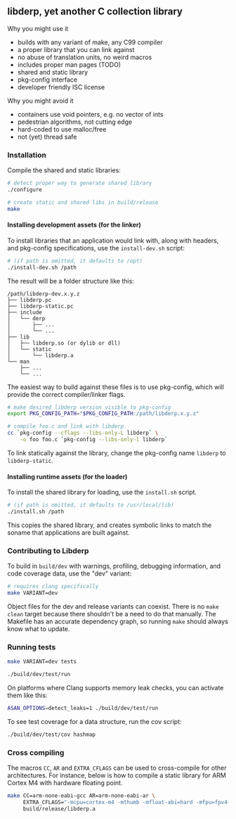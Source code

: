 ## libderp, yet another C collection library

Why you might use it

* builds with any variant of make, any C99 compiler
* a proper library that you can link against
* no abuse of translation units, no weird macros
* includes proper man pages (TODO)
* shared and static library
* pkg-config interface
* developer friendly ISC license

Why you might avoid it

* containers use void pointers, e.g. no vector of ints
* pedestrian algorithms, not cutting edge
* hard-coded to use malloc/free
* not (yet) thread safe

### Installation

Compile the shared and static libraries:

```sh
# detect proper way to generate shared library
./configure

# create static and shared libs in build/release
make
```

#### Installing development assets (for the linker)

To install libraries that an application would link with, along with headers,
and pkg-config specifications, use the `install-dev.sh` script:

```sh
# (if path is omitted, it defaults to /opt)
./install-dev.sh /path
```

The result will be a folder structure like this:

```
/path/libderp-dev.x.y.z
├── libderp.pc
├── libderp-static.pc
├── include
│   └── derp
│       ├── ...
│       └── ...
├── lib
│   ├── libderp.so (or dylib or dll)
│   └── static
│       └── libderp.a
└── man
    ├── ...
    └── ...
```

The easiest way to build against these files is to use pkg-config, which will
provide the correct compiler/linker flags.

```sh
# make desired libderp version visible to pkg-config
export PKG_CONFIG_PATH="$PKG_CONFIG_PATH:/path/libderp.x.y.z"

# compile foo.c and link with libderp
cc `pkg-config --cflags --libs-only-L libderp` \
	-o foo foo.c `pkg-config --libs-only-l libderp`
```

To link statically against the library, change the pkg-config name `libderp` to
`libderp-static`.

#### Installing runtime assets (for the loader)

To install the shared library for loading, use the `install.sh` script.

```sh
# (if path is omitted, it defaults to /usr/local/lib)
./install.sh /path
```

This copies the shared library, and creates symbolic links to match the soname
that applications are built against.

### Contributing to Libderp

To build in `build/dev` with warnings, profiling, debugging information, and
code coverage data, use the "dev" variant:

```sh
# requires clang specifically
make VARIANT=dev
```

Object files for the dev and release variants can coexist. There is no `make
clean` target because there shouldn't be a need to do that manually. The
Makefile has an accurate dependency graph, so running `make` should always know
what to update.

### Running tests

```sh
make VARIANT=dev tests

./build/dev/test/run
```

On platforms where Clang supports memory leak checks, you can activate them
like this:

```sh
ASAN_OPTIONS=detect_leaks=1 ./build/dev/test/run
```

To see test coverage for a data structure, run the cov script:

```sh
./build/dev/test/cov hashmap
```

### Cross compiling

The macros `CC`, `AR` and `EXTRA_CFLAGS` can be used to cross-compile for other
architectures. For instance, below is how to compile a static library for ARM
Cortex M4 with hardware floating point.

```sh
make CC=arm-none-eabi-gcc AR=arm-none-eabi-ar \
     EXTRA_CFLAGS="-mcpu=cortex-m4 -mthumb -mfloat-abi=hard -mfpu=fpv4-sp-d16" \
     build/release/libderp.a
```
